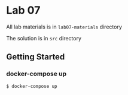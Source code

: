 # Lab 07

All lab materials is in `lab07-materials` directory

The solution is in `src` directory

## Getting Started

### docker-compose up

```bash
$ docker-compose up
```
